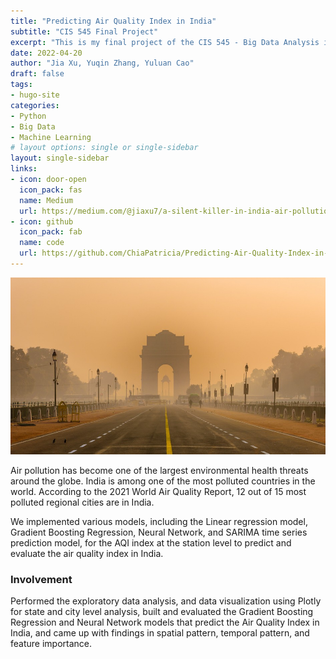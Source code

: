 ```yaml
---
title: "Predicting Air Quality Index in India"
subtitle: "CIS 545 Final Project"
excerpt: "This is my final project of the CIS 545 - Big Data Analysis in the Spring 2022 semester. We worked as a team to tackle this air pollution big data problem as air is what keeps humans alive. Monitoring it and understanding its quality is of immense importance to our well-being. At the end, we also won the Best Visualization outstanding project among the whole class."
date: 2022-04-20
author: "Jia Xu, Yuqin Zhang, Yuluan Cao"
draft: false
tags:
- hugo-site
categories:
- Python
- Big Data
- Machine Learning
# layout options: single or single-sidebar
layout: single-sidebar
links:
- icon: door-open
  icon_pack: fas
  name: Medium 
  url: https://medium.com/@jiaxu7/a-silent-killer-in-india-air-pollution-7c3ec9663bdc 
- icon: github
  icon_pack: fab
  name: code
  url: https://github.com/ChiaPatricia/Predicting-Air-Quality-Index-in-India
---
```

![fig](featured-hex.png)

Air pollution has become one of the largest environmental health threats around the globe. India is among one of the most polluted countries in the world. According to the 2021 World Air Quality Report, 12 out of 15 most polluted regional cities are in India.
	
	
We implemented various models, including the Linear regression model, Gradient Boosting Regression, Neural Network, and SARIMA time series prediction model, for the AQI index at the station level to predict and evaluate the air quality index in India.
	


### Involvement
Performed the exploratory data analysis, and data visualization using Plotly for state and city level analysis, built and evaluated the Gradient Boosting Regression and Neural Network models that predict the Air Quality Index in India, and came up with findings in spatial pattern, temporal pattern, and feature importance.
